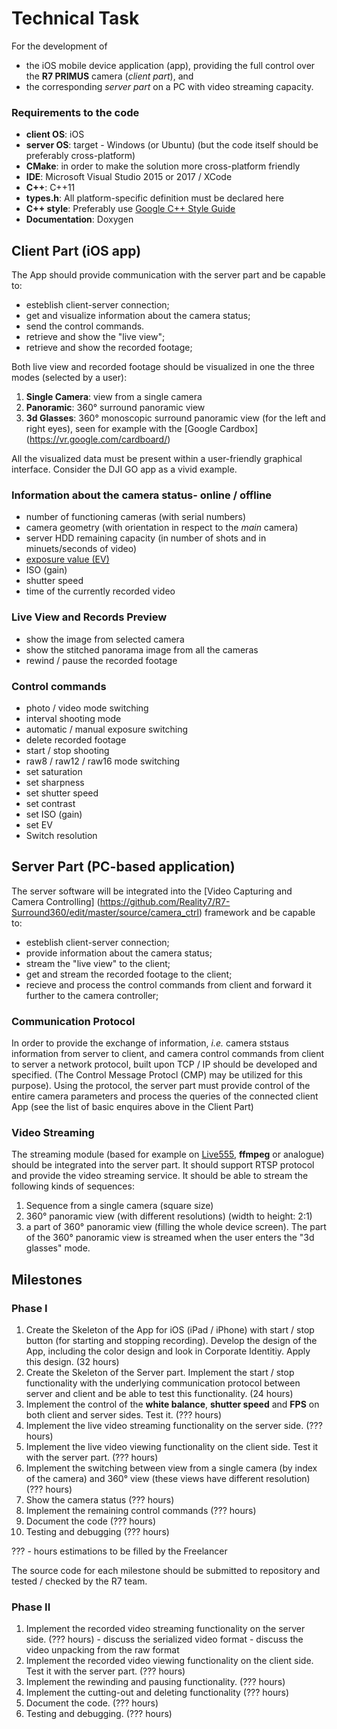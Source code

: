 # Technical Task
For the development of 
- the iOS mobile device application (app), providing the full control over the __R7 PRIMUS__ camera (_client part_), and 
- the corresponding _server part_ on a PC with video streaming capacity.

### Requirements to the code
- __client OS__: iOS
- __server OS__: target - Windows (or Ubuntu) (but the code itself should be preferably cross-platform)
- __CMake__: in order to make the solution more cross-platform friendly
- __IDE__: Microsoft Visual Studio 2015 or 2017 / XCode
- __C++__: C++11
- __types.h__: All platform-specific definition must be declared here
- __C++ style__: Preferably use [Google C++ Style Guide](https://google.github.io/styleguide/cppguide.html)
- __Documentation__: Doxygen

## Client Part (iOS app)
The App should provide communication with the server part and be capable to: 
- esteblish client-server connection;
- get and visualize information about the camera status; 
- send the control commands. 
- retrieve and show the "live view"; 
- retrieve and show the recorded footage; 

Both live view and recorded footage should be visualized in one the three modes (selected by a user):
1. __Single Camera__: view from a single camera
2. __Panoramic__: 360° surround panoramic view
3. __3d Glasses__: 360° monoscopic surround panoramic view (for the left and right eyes), seen for example with the [Google Cardbox] (https://vr.google.com/cardboard/)

All the visualized data must be present within a user-friendly graphical interface. Consider the DJI GO app as a vivid example. 

### Information about the camera status- online / offline
- number of functioning cameras (with serial numbers)
- camera geometry (with orientation in respect to the _main_ camera)
- server HDD remaining capacity (in number of shots and in minuets/seconds of video)
- [exposure value (EV)](https://en.wikipedia.org/wiki/Exposure_value)
- ISO (gain)
- shutter speed
- time of the currently recorded video

### Live View and Records Preview
- show the image from selected camera
- show the stitched panorama image from all the cameras
- rewind / pause the recorded footage

### Control commands
- photo / video mode switching
- interval shooting mode
- automatic / manual exposure switching
- delete recorded footage
- start / stop shooting
- raw8 / raw12 / raw16 mode switching
- set saturation
- set sharpness
- set shutter speed
- set contrast
- set ISO (gain)
- set EV
- Switch resolution

## Server Part (PC-based application)
The server software will be integrated into the [Video Capturing and Camera Controlling] (https://github.com/Reality7/R7-Surround360/edit/master/source/camera_ctrl) framework and be capable to: 
- esteblish client-server connection;
- provide information about the camera status; 
- stream the "live view" to the client; 
- get and stream the recorded footage to the client; 
- recieve and process the control commands from client and forward it further to the camera controller; 

### Communication Protocol
In order to provide the exchange of information, _i.e._ camera ststaus information from server to client, and camera control commands from client to server a network protocol, built upon TCP / IP should be developed and specified. (The Control Message Protocl (CMP) may be utilized for this purpose). Using the protocol, the server part must provide control of the entire camera parameters and process the queries of the connected client App (see the list of basic enquires above in the Client Part)

### Video Streaming
The streaming module (based for example on [Live555](http://www.live555.com/), __ffmpeg__ or analogue) should be integrated into the server part. It should support RTSP protocol and provide the video streaming service. It should be able to stream the following kinds of sequences:
1. Sequence from a single camera (square size) 
2. 360° panoramic view (with different resolutions) (width to height: 2:1)
3. a part of 360° panoramic view (filling the whole device screen). The part of the 360° panoramic view is streamed when the user enters the "3d glasses" mode.

  
## Milestones
### Phase I
1. Create the Skeleton of the App for iOS (iPad / iPhone) with start / stop button (for starting and stopping recording). 
   Develop the design of the App, including the color design and look in Corporate Identitiy. Apply this design. (32 hours)
2. Create the Skeleton of the Server part. Implement the start / stop functionality with the underlying communication protocol between      server and client and be able to test this functionality. (24 hours)
3. Implement the control of the __white balance__, __shutter speed__ and __FPS__ on both client and server sides. Test it. (??? hours)
4. Implement the live video streaming functionality on the server side. (??? hours)
5. Implement the live video viewing functionality on the client side. Test it with the server part. (??? hours)
6. Implement the switching between view from a single camera (by index of the camera) and 360° view (these views have different resolution) (??? hours)
7. Show the camera status (??? hours)
8. Implement the remaining control commands (??? hours)
9. Document the code (??? hours)
10. Testing and debugging (??? hours)

??? - hours estimations to be filled by the Freelancer

The source code for each milestone should be submitted to repository and tested / checked by the R7 team.

### Phase II
1. Implement the recorded video streaming functionality on the server side. (??? hours)
       - discuss the serialized video format
       - discuss the video unpacking from the raw format
2. Implement the recorded video viewing functionality on the client side. Test it with the server part. (??? hours)
3. Implement the rewinding and pausing functionality. (??? hours)
4. Implement the cutting-out and deleting functionality (??? hours)
5. Document the code. (??? hours)
6. Testing and debugging. (??? hours)
